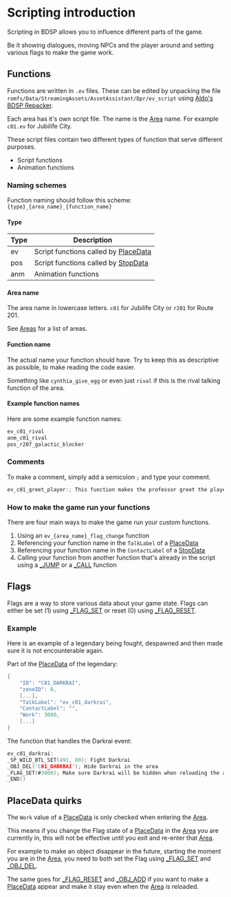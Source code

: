 # Scripting introduction

Scripting in BDSP allows you to influence different parts of the game.

Be it showing dialogues, moving NPCs and the player around and setting various flags to make the game work.

## Functions

Functions are written in `.ev` files. These can be edited by unpacking the file `romfs/Data/StreamingAssets/AssetAssistant/Dpr/ev_script` using [Aldo's BDSP Repacker](https://github.com/Ai0796/BDSP-Repacker).

Each area has it's own script file. The name is the [Area](../dictionary/areas.md) name. For example `c01.ev` for Jubilife City.

These script files contain two different types of function that serve different purposes.

- Script functions
- Animation functions

### Naming schemes

Function naming should follow this scheme: `{type}_{area_name}_{function_name}`

#### Type

| Type | Description |
| - | - |
| ev | Script functions called by [PlaceData](place-data.md) |
| pos | Script functions called by [StopData](stop-data.md) |
| anm | Animation functions |

#### Area name

The area name in lowercase letters. `c01` for Jubilife City or `r201` for Route 201.

See [Areas](../dictionary/areas.md) for a list of areas.

#### Function name

The actual name your function should have. Try to keep this as descriptive as possible, to make reading the code easier.

Something like `cynthia_give_egg` or even just `rival` if this is the rival talking function of the area.

#### Example function names

Here are some example function names:

```c
ev_c01_rival
anm_c01_rival
pos_r207_galactic_blocker
```

### Comments

To make a comment, simply add a semicolon `;` and type your comment.

```c
ev_c01_greet_player:; This function makes the professor greet the player
```

### How to make the game run your functions

There are four main ways to make the game run your custom functions.

1. Using an `ev_{area_name}_flag_change` function
2. Referencing your function name in the `TalkLabel` of a [PlaceData](place-data.md)
3. Referencing your function name in the `ContactLabel` of a [StopData](stop-data.md)
4. Calling your function from another function that's already in the script using a [_JUMP](commands/logic/024-jump.md) or a [_CALL](commands/logic/028-call.md) function

## Flags

Flags are a way to store various data about your game state. Flags can either be set (1) using [_FLAG_SET](commands/gamedata/041-flag-set.md) or reset (0) using [_FLAG_RESET](commands/gamedata/043-flag-reset.md).

### Example

Here is an example of a legendary being fought, despawned and then made sure it is not encounterable again.

Part of the [PlaceData](place-data.md) of the legendary:
```c
{
    "ID": "C01_DARKRAI",
    "zoneID": 0,
    [...],
    "TalkLabel": "ev_c01_darkrai",
    "ContactLabel": "",
    "Work": 3000,
    [...]
}
```

The function that handles the Darkrai event:

```c
ev_c01_darkrai:
_SP_WILD_BTL_SET(491, 80); Fight Darkrai
_OBJ_DEL('C01_DARKRAI'); Hide Darkrai in the area
_FLAG_SET(#3000); Make sure Darkrai will be hidden when reloading the area
_END()
```

## PlaceData quirks

The `Work` value of a [PlaceData](place-data.md) is only checked when entering the [Area](../dictionary/areas.md).

This means if you change the Flag state of a [PlaceData](place-data.md) in the [Area](../dictionary/areas.md) you are currently in, this will not be effective until you exit and re-enter that [Area](../dictionary/areas.md).

For example to make an object disappear in the future, starting the moment you are in the [Area](../dictionary/areas.md), you need to both set the Flag using [_FLAG_SET](commands/gamedata/041-flag-set.md) and [_OBJ_DEL](commands/interface/147-obj-del.md).

The same goes for [_FLAG_RESET](commands/gamedata/043-flag-reset.md) and [_OBJ_ADD](commands/interface/146-obj-add.md) if you want to make a [PlaceData](place-data.md) appear and make it stay even when the [Area](../dictionary/areas.md) is reloaded.